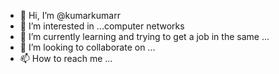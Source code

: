 - 👋 Hi, I’m @kumarkumarr
- 👀 I’m interested in ...computer networks
- 🌱 I’m currently learning and trying to get a job in the same ...
- 💞️ I’m looking to collaborate on ...
- 📫 How to reach me ...
<!---
kumarkumarr/kumarkumarr is a ✨ special ✨ repository because its `README.md` (this file) appears on your GitHub profile.
You can click the Preview link to take a look at your changes.
--->
